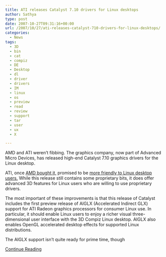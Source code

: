 ```yaml
---
title: ATI releases Catalyst 7.10 drivers for Linux desktops
author: Sathya
type: post
date: 2007-10-27T09:31:16+00:00
url: /2007/10/27/ati-releases-catalyst-710-drivers-for-linux-desktops/
categories:
  - News
tags:
  - 3D
  - bin
  - cat
  - compiz
  - DE
  - Desktop
  - dl
  - driver
  - drivers
  - IM
  - linux
  - os
  - preview
  - read
  - review
  - support
  - tar
  - user
  - ux
  - X

---
```

AMD and ATI weren&#8217;t fibbing. The graphics company, now part of Advanced Micro Devices, has released high-end Catalyst 7.10 graphics drivers for the Linux desktop.

ATI, once <a href="http://www.eweek.com/article2/0,1895,1993320,00.asp" target="new">AMD bought it,</a> promised to be [more friendly to Linux desktop users.][1] While this release still contains some proprietary bits, it does offer advanced 3D features for Linux users who are willing to use proprietary drivers.

The most important of these improvements is that this release of Catalyst includes the first preview release of AIGLX (Accelerated Indirect GLX) support for ATI Radeon graphics processors for consumer Linux use. In particular, it should enable Linux users to enjoy a richer visual three-dimensional user interface with the 3D Compiz Linux desktop. AIGLX also enables OpenGL accelerated desktop effects for supported Linux distributions.

The AIGLX support isn&#8217;t quite ready for prime time, though

[Continue Reading][2]

 [1]: http://www.desktoplinux.com/news/NS2568321546.html
 [2]: http://www.desktoplinux.com/news/NS9855629724.html